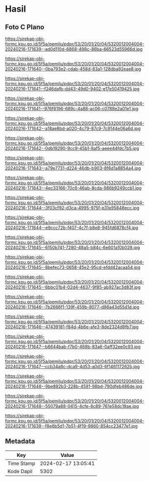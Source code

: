 # Hasil

## Foto C Plano

https://sirekap-obj-formc.kpu.go.id/5f5a/pemilu/pdpr/53/20/01/20/04/5320012004004-20240216-171639--ad0d110d-6868-498c-86ba-66523d55966d.jpg

https://sirekap-obj-formc.kpu.go.id/5f5a/pemilu/pdpr/53/20/01/20/04/5320012004004-20240216-171640--0ba793e2-cdab-458d-83a1-128dba92eae8.jpg

https://sirekap-obj-formc.kpu.go.id/5f5a/pemilu/pdpr/53/20/01/20/04/5320012004004-20240216-171641--f246dafb-dd43-49d0-9402-e17e50419425.jpg

https://sirekap-obj-formc.kpu.go.id/5f5a/pemilu/pdpr/53/20/01/20/04/5320012004004-20240216-171641--976f8196-689c-4a88-ac06-c0788e2a01e1.jpg

https://sirekap-obj-formc.kpu.go.id/5f5a/pemilu/pdpr/53/20/01/20/04/5320012004004-20240216-171642--a18ae8bd-a020-4c79-87c9-7c9144e06a6d.jpg

https://sirekap-obj-formc.kpu.go.id/5f5a/pemilu/pdpr/53/20/01/20/04/5320012004004-20240216-171642--0db19290-9cc9-45b1-8af5-aeee44fdc7b5.jpg

https://sirekap-obj-formc.kpu.go.id/5f5a/pemilu/pdpr/53/20/01/20/04/5320012004004-20240216-171643--a79e7731-d224-46db-b903-8f6d1a8854a4.jpg

https://sirekap-obj-formc.kpu.go.id/5f5a/pemilu/pdpr/53/20/01/20/04/5320012004004-20240216-171643--4ec33166-70c6-46ab-8cda-986b9249ccb1.jpg

https://sirekap-obj-formc.kpu.go.id/5f5a/pemilu/pdpr/53/20/01/20/04/5320012004004-20240216-171644--3f03cf92-d3ca-4995-975f-e31e95848ecc.jpg

https://sirekap-obj-formc.kpu.go.id/5f5a/pemilu/pdpr/53/20/01/20/04/5320012004004-20240216-171644--e9ccc72b-f407-4c7f-b8e8-945fd6878cf4.jpg

https://sirekap-obj-formc.kpu.go.id/5f5a/pemilu/pdpr/53/20/01/20/04/5320012004004-20240216-171645--6150b741-7280-48a5-b84c-6e601a10b028.jpg

https://sirekap-obj-formc.kpu.go.id/5f5a/pemilu/pdpr/53/20/01/20/04/5320012004004-20240216-171645--8befec73-0658-45e2-95cd-efdd42acaa54.jpg

https://sirekap-obj-formc.kpu.go.id/5f5a/pemilu/pdpr/53/20/01/20/04/5320012004004-20240216-171645--6bbc01b4-02d4-4637-9f85-ab927ac3d83f.jpg

https://sirekap-obj-formc.kpu.go.id/5f5a/pemilu/pdpr/53/20/01/20/04/5320012004004-20240216-171646--7b2666f1-139f-459b-8077-d86a43d55d1d.jpg

https://sirekap-obj-formc.kpu.go.id/5f5a/pemilu/pdpr/53/20/01/20/04/5320012004004-20240216-171646--47439181-f84d-4b6e-afe3-8de2324d8fb7.jpg

https://sirekap-obj-formc.kpu.go.id/5f5a/pemilu/pdpr/53/20/01/20/04/5320012004004-20240216-171647--b8644bab-f7b0-468b-83a6-0aff32ee0c93.jpg

https://sirekap-obj-formc.kpu.go.id/5f5a/pemilu/pdpr/53/20/01/20/04/5320012004004-20240216-171647--ccb34a8c-dca9-4d53-a0d3-6f146117262b.jpg

https://sirekap-obj-formc.kpu.go.id/5f5a/pemilu/pdpr/53/20/01/20/04/5320012004004-20240216-171648--9be892b3-228b-4591-98bd-790dfeb486de.jpg

https://sirekap-obj-formc.kpu.go.id/5f5a/pemilu/pdpr/53/20/01/20/04/5320012004004-20240216-171648--55079a88-0415-4cfe-8c89-761e58dc19ae.jpg

https://sirekap-obj-formc.kpu.go.id/5f5a/pemilu/pdpr/53/20/01/20/04/5320012004004-20240216-171639--f8e6b5d1-7b51-4f19-9860-854cc23477e1.jpg


## Metadata

| Key        | Value               |
| ---------- | ------------------- |
| Time Stamp | 2024-02-17 13:05:41 |
| Kode Dapil | 5302                |



